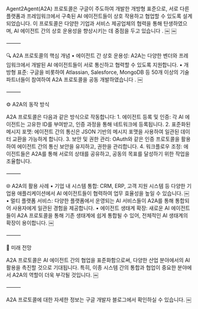 Agent2Agent(A2A) 프로토콜은 구글이 주도하여 개발한 개방형 표준으로, 서로 다른 플랫폼과 프레임워크에서 구축된 AI 에이전트들이 상호 작용하고 협업할 수 있도록 설계되었습니다. 이 프로토콜은 다양한 기업과 서비스 제공업체의 협력을 통해 탄생하였으며, AI 에이전트 간의 상호 운용성을 향상시키는 데 중점을 두고 있습니다 . ￼ ￼

⸻

🔍 A2A 프로토콜의 핵심 개념
	•	에이전트 간 상호 운용성: A2A는 다양한 벤더와 프레임워크에서 개발된 AI 에이전트들이 서로 통신하고 협력할 수 있도록 지원합니다.
	•	개방형 표준: 구글을 비롯하여 Atlassian, Salesforce, MongoDB 등 50개 이상의 기술 파트너들이 참여하여 A2A 프로토콜을 공동 개발하였습니다 . ￼

⸻

⚙️ A2A의 동작 방식

A2A 프로토콜은 다음과 같은 방식으로 작동합니다:
	1.	에이전트 등록 및 인증: 각 AI 에이전트는 고유한 ID를 부여받고, 인증 과정을 통해 네트워크에 등록됩니다.
	2.	표준화된 메시지 포맷: 에이전트 간의 통신은 JSON 기반의 메시지 포맷을 사용하여 일관된 데이터 교환을 가능하게 합니다.
	3.	보안 및 권한 관리: OAuth와 같은 인증 프로토콜을 활용하여 에이전트 간의 통신 보안을 유지하고, 권한을 관리합니다.
	4.	워크플로우 조정: 에이전트들은 A2A를 통해 서로의 상태를 공유하고, 공동의 목표를 달성하기 위한 작업을 조율합니다.

⸻

🌐 A2A의 활용 사례
	•	기업 내 시스템 통합: CRM, ERP, 고객 지원 시스템 등 다양한 기업용 애플리케이션에서 AI 에이전트들이 협력하여 업무 효율성을 높일 수 있습니다. ￼
	•	멀티 플랫폼 서비스: 다양한 플랫폼에서 운영되는 AI 서비스들이 A2A를 통해 통합되어 사용자에게 일관된 경험을 제공합니다.
	•	에이전트 생태계 확장: 새로운 AI 에이전트들이 A2A 프로토콜을 통해 기존 생태계에 쉽게 통합될 수 있어, 전체적인 AI 생태계의 확장이 용이합니다. ￼

⸻

🔮 미래 전망

A2A 프로토콜은 AI 에이전트 간의 협업을 표준화함으로써, 다양한 산업 분야에서의 AI 활용을 촉진할 것으로 기대됩니다. 특히, 이종 시스템 간의 통합과 협업이 중요한 분야에서 A2A의 역할이 더욱 부각될 것입니다. ￼

⸻

A2A 프로토콜에 대한 자세한 정보는 구글 개발자 블로그에서 확인하실 수 있습니다. ￼